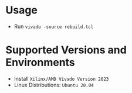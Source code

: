 

# Usage
- Run `vivado -source rebuild.tcl`

# Supported Versions and Environments
- Install `Xilinx/AMD Vivado Version 2023`
- Linux Distributions: `Ubuntu 20.04`